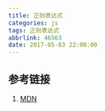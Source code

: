 ```yaml
---
title: 正则表达式
categories: js
tags: 正则表达式
abbrlink: 46563
date: 2017-05-03 22:00:00
---
```

## 参考链接
1. [MDN](https://developer.mozilla.org/zh-CN/docs/Web/JavaScript/Guide/Regular_Expressions)
